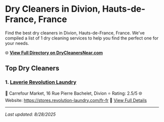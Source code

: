 # Dry Cleaners in Divion, Hauts-de-France, France

Find the best dry cleaners in Divion, Hauts-de-France, France. We've compiled a list of 1 dry cleaning services to help you find the perfect one for your needs.

🌐 **[View Full Directory on DryCleanersNear.com](https://drycleanersnear.com/city/France/Hauts-de-France/Divion)**

## Top Dry Cleaners

### 1. [Laverie Revolution Laundry](https://drycleanersnear.com/dryCleaner/68ae67b6c95ff2c6096b17b9/laverie-revolution-laundry)
📍 Carrefour Market, 16 Rue Pierre Bachelet, Divion
⭐ Rating: 2.5/5
🌐 Website: https://stores.revolution-laundry.com/fr-fr
🔗 [View Full Details](https://drycleanersnear.com/dryCleaner/68ae67b6c95ff2c6096b17b9/laverie-revolution-laundry)


---

*Last updated: 8/28/2025*
